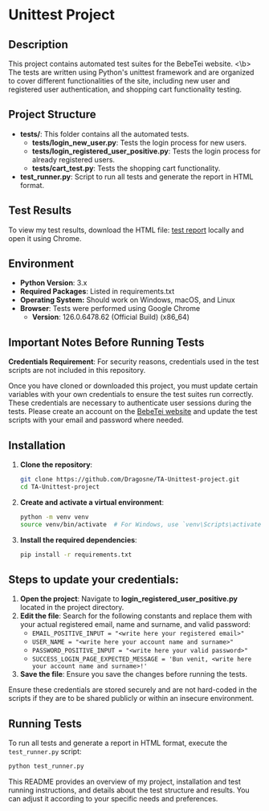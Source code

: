 # Unittest Project

## Description

This project contains automated test suites for the BebeTei website. <\b>
The tests are written using Python's unittest framework and are organized to cover different functionalities of the site, including new user and registered user authentication, and shopping cart functionality testing.

## Project Structure

- **tests/**: This folder contains all the automated tests.
  - **tests/login_new_user.py**: Tests the login process for new users.
  - **tests/login_registered_user_positive.py**: Tests the login process for already registered users.
  - **tests/cart_test.py**: Tests the shopping cart functionality.
- **test_runner.py**: Script to run all tests and generate the report in HTML format.
    
## Test Results

To view my test results, download the HTML file: [test report](https://github.com/Dragosne/TA-Unittest-project/blob/main/Test%20Result_2024-05-21_15-43-58.html) locally and open it using Chrome.

## Environment
- **Python Version**: 3.x
- **Required Packages**: Listed in requirements.txt
- **Operating System:** Should work on Windows, macOS, and Linux
- **Browser**: Tests were performed using Google Chrome
  - **Version**: 126.0.6478.62 (Official Build) (x86_64)

## Important Notes Before Running Tests

**Credentials Requirement**: For security reasons, credentials used in the test scripts are not included in this repository.

Once you have cloned or downloaded this project, you must update certain variables with your own credentials to ensure the test suites run correctly. 
These credentials are necessary to authenticate user sessions during the tests. 
Please create an account on the [BebeTei website](https://comenzi.bebetei.ro/) and update the test scripts with your email and password where needed.


## Installation

1. **Clone the repository**:
    ```bash
    git clone https://github.com/Dragosne/TA-Unittest-project.git
    cd TA-Unittest-project
    ```

2. **Create and activate a virtual environment**:
    ```bash
    python -m venv venv
    source venv/bin/activate  # For Windows, use `venv\Scripts\activate`
    ```

3. **Install the required dependencies**:
    ```bash
    pip install -r requirements.txt
    ```

## Steps to update your credentials:

1. **Open the project**: Navigate to **login_registered_user_positive.py** located in the project directory.
2. **Edit the file**: Search for the following constants and replace them with your actual registered email, name and surname, and valid password:
   - `EMAIL_POSITIVE_INPUT = "<write here your registered email>"`
   - `USER_NAME = "<write here your account name and surname>"`
   - `PASSWORD_POSITIVE_INPUT = "<write here your valid password>"`
   - `SUCCESS_LOGIN_PAGE_EXPECTED_MESSAGE = 'Bun venit, <write here your account name and surname>!'`
3. **Save the file**: Ensure you save the changes before running the tests.

Ensure these credentials are stored securely and are not hard-coded in the scripts if they are to be shared publicly or within an insecure environment.

## Running Tests

To run all tests and generate a report in HTML format, execute the `test_runner.py` script:

```bash
python test_runner.py
```
This README provides an overview of my project, installation and test running instructions, and details about the test structure and results. You can adjust it according to your specific needs and preferences.
